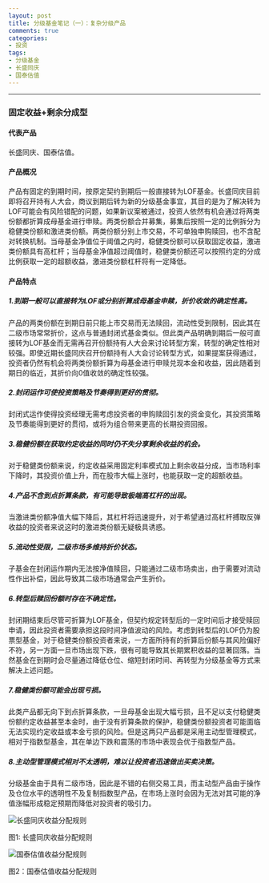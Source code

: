 ```yaml
---
layout: post
title: 分级基金笔记（一）：复杂分级产品
comments: true
categories:
- 投资
tags:
- 分级基金
- 长盛同庆
- 国泰估值
---
```


---

### 固定收益+剩余分成型

#### 代表产品

长盛同庆、国泰估值。

#### 产品概况

产品有固定的到期时间，按原定契约到期后一般直接转为LOF基金。长盛同庆目前即将召开持有人大会，商议到期后转为新的分级基金事宜，其目的是为了解决转为LOF可能会有风险错配的问题，如果新议案被通过，投资人依然有机会通过将两类份额都折算成母基金进行申赎。两类份额合并募集，募集后按照一定的比例拆分为稳健类份额和激进类份额。两类份额分别上市交易，不可单独申购赎回，也不含配对转换机制。当母基金净值位于阈值之内时，稳健类份额可以获取固定收益，激进类份额具有高杠杆；当母基金净值超过阈值时，稳健类份额还可以按照约定的分成比例获取一定的超额收益，激进类份额杠杆将有一定降低。

#### 产品特点

##### 1.到期一般可以直接转为LOF或分别折算成母基金申赎，折价收敛的确定性高。

产品的两类份额在到期日前只能上市交易而无法赎回，流动性受到限制，因此其在二级市场常常折价，这点与普通封闭式基金类似。但此类产品明确到期后一般可直接转为LOF基金而无需再召开份额持有人大会来讨论转型方案，转型的确定性相对较强。即使近期长盛同庆召开份额持有人大会讨论转型方式，如果提案获得通过，投资者仍然有机会将两类份额折算为母基金进行申赎兑现本金和收益，因此随着到期日的临近，其折价向0值收敛的确定性较强。

##### 2.封闭运作可使投资策略及节奏得到更好的贯彻。

封闭式运作使得投资经理无需考虑投资者的申购赎回引发的资金变化，其投资策略及节奏能得到更好的贯彻，或将为组合带来更高的长期投资回报。

##### 3.稳健份额在获取约定收益的同时仍不失分享剩余收益的机会。

对于稳健类份额来说，约定收益采用固定利率模式加上剩余收益分成，当市场利率下降时，其投资价值上升，而在股市大幅上涨时，也能获取一定的超额收益。

##### 4.产品不含到点折算条款，有可能导致极端高杠杆的出现。

当激进类份额净值大幅下降后，其杠杆将迅速提升，对于希望通过高杠杆搏取反弹收益的投资者来说这时的激进类份额无疑极具诱惑。

##### 5.流动性受限，二级市场多维持折价状态。

子基金在封闭运作期内无法按净值赎回，只能通过二级市场卖出，由于需要对流动性作出补偿，因此导致其二级市场通常会产生折价。

##### 6.转型后赎回份额时存在不确定性。

封闭期结束后尽管可折算为LOF基金，但契约规定转型后的一定时间后才接受赎回申请，因此投资者需要承担这段时间净值波动的风险。考虑到转型后的LOF仍为股票型基金，对于稳健类份额投资者来说，一方面所持有的折算后份额与其风险偏好不符，另一方面一旦市场出现下跌，很有可能导致其长期累积收益的显著回落。当然基金在到期时会尽量通过降低仓位、缩短封闭时间、再转型为分级基金等方式来解决上述问题。

##### 7.稳健类份额可能会出现亏损。

此类产品都无向下到点折算条款，一旦母基金出现大幅亏损，且不足以支付稳健类份额约定收益甚至本金时，由于没有折算条款的保护，稳健类份额投资者可能面临无法实现约定收益或本金亏损的风险。但是这两只产品都是采用主动型管理模式，相对于指数型基金，其在单边下跌和震荡的市场中表现会优于指数型产品。

##### 8.主动型管理模式相对不太透明，难以让投资者迅速做出买卖决策。

分级基金由于具有二级市场，因此是不错的右侧交易工具，而主动型产品由于操作及仓位水平的透明性不及复制指数型产品，在市场上涨时会因为无法对其可能的净值涨幅形成稳定预期而降低对投资者的吸引力。

![长盛同庆收益分配规则](http://i3.sinaimg.cn/cj/2012/0410/U5695P31DT20120410155143.png)

图1: 长盛同庆收益分配规则

![国泰估值收益分配规则](http://i3.sinaimg.cn/cj/2012/0410/U5695P31DT20120410155642.png)

图2：国泰估值收益分配规则
